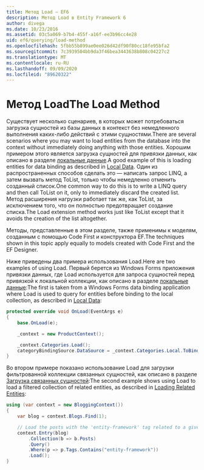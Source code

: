 ```yaml
---
title: Метод Load — EF6
description: Метод Load в Entity Framework 6
author: divega
ms.date: 10/23/2016
ms.assetid: 03c5a069-b7b4-455f-a16f-ee3b96cc4e28
uid: ef6/querying/load-method
ms.openlocfilehash: 5fbb55b899ae0ee026d42df90f80cc18fe95bfa2
ms.sourcegitcommit: 7c3939504bb9da3f46bea3443638b808c04227c2
ms.translationtype: MT
ms.contentlocale: ru-RU
ms.lasthandoff: 09/09/2020
ms.locfileid: "89620322"
---
```

# <a name="the-load-method"></a><span data-ttu-id="6670d-103">Метод Load</span><span class="sxs-lookup"><span data-stu-id="6670d-103">The Load Method</span></span>
<span data-ttu-id="6670d-104">Существует несколько сценариев, в которых может потребоваться загрузка сущностей из базы данных в контекст без немедленного выполнения каких-либо действий с этими сущностями.</span><span class="sxs-lookup"><span data-stu-id="6670d-104">There are several scenarios where you may want to load entities from the database into the context without immediately doing anything with those entities.</span></span> <span data-ttu-id="6670d-105">Хорошим примером этого является загрузка сущностей для привязки данных, как описано в разделе [локальные данные](xref:ef6/querying/local-data).</span><span class="sxs-lookup"><span data-stu-id="6670d-105">A good example of this is loading entities for data binding as described in [Local Data](xref:ef6/querying/local-data).</span></span> <span data-ttu-id="6670d-106">Один из распространенных способов сделать это — написать запрос LINQ, а затем вызвать метод ToList, только чтобы немедленно отменить созданный список.</span><span class="sxs-lookup"><span data-stu-id="6670d-106">One common way to do this is to write a LINQ query and then call ToList on it, only to immediately discard the created list.</span></span> <span data-ttu-id="6670d-107">Метод расширения нагрузки работает так же, как ToList, за исключением того, что он полностью предотвращает создание списка.</span><span class="sxs-lookup"><span data-stu-id="6670d-107">The Load extension method works just like ToList except that it avoids the creation of the list altogether.</span></span>  

<span data-ttu-id="6670d-108">Методы, представленные в этом разделе, также применимы к моделям, созданным с помощью Code First и конструктора EF.</span><span class="sxs-lookup"><span data-stu-id="6670d-108">The techniques shown in this topic apply equally to models created with Code First and the EF Designer.</span></span>  

<span data-ttu-id="6670d-109">Ниже приведены два примера использования Load.</span><span class="sxs-lookup"><span data-stu-id="6670d-109">Here are two examples of using Load.</span></span> <span data-ttu-id="6670d-110">Первый берется из Windows Forms приложения привязки данных, где Load используется для запроса сущностей перед привязкой к локальной коллекции, как описано в разделе [локальные данные](xref:ef6/querying/local-data):</span><span class="sxs-lookup"><span data-stu-id="6670d-110">The first is taken from a Windows Forms data binding application where Load is used to query for entities before binding to the local collection, as described in [Local Data](xref:ef6/querying/local-data):</span></span>  

``` csharp
protected override void OnLoad(EventArgs e)
{
    base.OnLoad(e);

    _context = new ProductContext();

    _context.Categories.Load();
    categoryBindingSource.DataSource = _context.Categories.Local.ToBindingList();
}
```  

<span data-ttu-id="6670d-111">Во втором примере показано использование Load для загрузки фильтрованной коллекции связанных сущностей, как описано в разделе [Загрузка связанных сущностей](xref:ef6/querying/related-data):</span><span class="sxs-lookup"><span data-stu-id="6670d-111">The second example shows using Load to load a filtered collection of related entities, as described in [Loading Related Entities](xref:ef6/querying/related-data):</span></span>  

``` csharp
using (var context = new BloggingContext())
{
    var blog = context.Blogs.Find(1);

    // Load the posts with the 'entity-framework' tag related to a given blog
    context.Entry(blog)
        .Collection(b => b.Posts)
        .Query()
        .Where(p => p.Tags.Contains("entity-framework"))
        .Load();
}
```  
